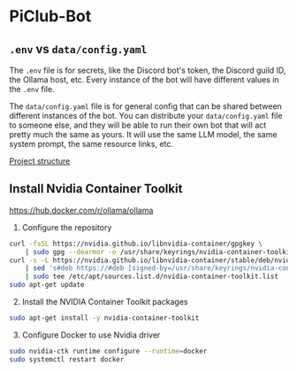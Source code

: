 # PiClub-Bot

## `.env` vs `data/config.yaml`

The `.env` file is for secrets, like the Discord bot's token, the Discord guild
ID, the Ollama host, etc. Every instance of the bot will have different values
in the `.env` file.

The `data/config.yaml` file is for general config that can be shared between
different instances of the bot. You can distribute your `data/config.yaml` file
to someone else, and they will be able to run their own bot that will act pretty
much the same as yours. It will use the same LLM model, the same system prompt,
the same resource links, etc.

[Project structure](https://www.pythonbynight.com/blog/starting-python-project)

## Install Nvidia Container Toolkit

https://hub.docker.com/r/ollama/ollama

1. Configure the repository

```sh
curl -fsSL https://nvidia.github.io/libnvidia-container/gpgkey \
    | sudo gpg --dearmor -o /usr/share/keyrings/nvidia-container-toolkit-keyring.gpg
curl -s -L https://nvidia.github.io/libnvidia-container/stable/deb/nvidia-container-toolkit.list \
    | sed 's#deb https://#deb [signed-by=/usr/share/keyrings/nvidia-container-toolkit-keyring.gpg] https://#g' \
    | sudo tee /etc/apt/sources.list.d/nvidia-container-toolkit.list
sudo apt-get update
```

2. Install the NVIDIA Container Toolkit packages

```sh
sudo apt-get install -y nvidia-container-toolkit
```

3. Configure Docker to use Nvidia driver

```sh
sudo nvidia-ctk runtime configure --runtime=docker
sudo systemctl restart docker
```
